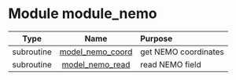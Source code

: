 # Module module_nemo

| Type | Name | Purpose |
| :--: | :--: | :---------- |
| subroutine | [model_nemo_coord](https://github.com/benjaminmenetrier/bump/tree/master/src/module_nemo.F90#L28) | get NEMO coordinates |
| subroutine | [model_nemo_read](https://github.com/benjaminmenetrier/bump/tree/master/src/module_nemo.F90#L137) | read NEMO field |
